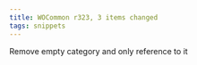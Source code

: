 ```yaml
---
title: WOCommon r323, 3 items changed
tags: snippets
---
```


Remove empty category and only reference to it
